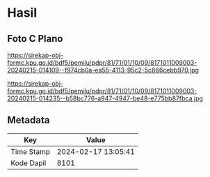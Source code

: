 # Hasil

## Foto C Plano

https://sirekap-obj-formc.kpu.go.id/bdf5/pemilu/pdpr/81/71/01/10/09/8171011009003-20240215-014109--f974cb0a-ea55-4113-95c2-5c866cebb970.jpg

https://sirekap-obj-formc.kpu.go.id/bdf5/pemilu/pdpr/81/71/01/10/09/8171011009003-20240215-014235--b58bc776-a947-4947-be48-e775bb87fbca.jpg


## Metadata

| Key        | Value               |
| ---------- | ------------------- |
| Time Stamp | 2024-02-17 13:05:41 |
| Kode Dapil | 8101                |



